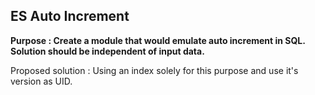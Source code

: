 ES Auto Increment
-----------------------
**Purpose : Create a module that would emulate auto increment in SQL. Solution should be independent of input data.**

Proposed solution : Using an index solely for this purpose and use it's version as UID.
